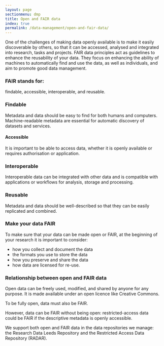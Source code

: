 ```yaml
---
layout: page
sectionmenu: dmp
title: Open and FAIR data
index: true
permalink: /data-management/open-and-fair-data/
---
```



One of the challenges of making data openly available is to make it easily discoverable by others, so that it can be accessed, analysed and integrated into research, tasks and projects. FAIR data principles act as guidelines to enhance the reusability of your data. They focus on enhancing the ability of machines to automatically find and use the data, as well as individuals, and aim to promote good data management.

### FAIR stands for: 
findable, accessible, interoperable, and reusable.

### Findable
Metadata and data should be easy to find for both humans and computers. Machine-readable metadata are essential for automatic discovery of datasets and services.

#### Accessible
It is important to be able to access data, whether it is openly available or requires authorisation or application.

### Interoperable
Interoperable data can be integrated with other data and is compatible with applications or workflows for analysis, storage and processing.

### Reusable
Metadata and data should be well-described so that they can be easily replicated and combined.

### Make your data FAIR

To make sure that your data can be made open or FAIR, at the beginning of your research it is important to consider:

* how you collect and document the data
* the formats you use to store the data
* how you preserve and share the data
* how data are licensed for re-use.

### Relationship between open and FAIR data
Open data can be freely used, modified, and shared by anyone for any purpose. It is made available under an open licence like Creative Commons.

To be fully open, data must also be FAIR.

However, data can be FAIR without being open: restricted-access data could be FAIR if the descriptive metadata is openly accessible.

We support both open and FAIR data in the data repositories we manage: the Research Data Leeds Repository and the Restricted Access Data Repository (RADAR).
